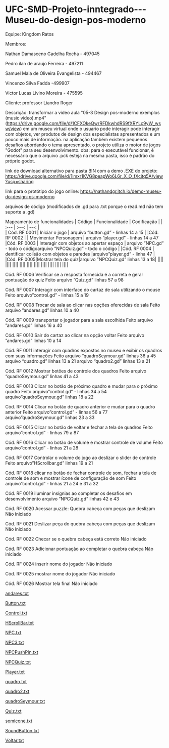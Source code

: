 # UFC-SMD-Projeto-inntegrado---Museu-do-design-pos-moderno

Equipe: Kingdom Ratos


Membros:

  Nathan Damasceno Gadelha Rocha - 497045
  
  Pedro ilan de araujo Ferreira - 497211
  
  Samuel Maia de Oliveira Evangelista - 494467
  
  Vincenzo Silva Fadda -499907
  
  Victor Lucas Livino Moreira - 475595
  
Cliente: professor Liandro Roger

Descrição: transformar a vídeo aula "05-3 Design pos-moderno exemplos (music video).mp4"(https://drive.google.com/file/d/1CFXOkeQwrRFDkwhdRS9fXRYLc9yW_wsw/view) em um museu virtual onde o usuario pode interagir pode interagir com objetos, ver produtos de design dos especialistas apresentados e um pouco mais de informação. na aplicação também existem pequenos desafios abordando o tema apresentado. o projeto utiliza o motor de jogos "Godot" para seu desenvolvimento.
obs: para o executável funcionar, é necessário que o arquivo .pck esteja na mesma pasta, isso é padrão do próprio godot.

link de download alternativo para pasta BIN com a demo .EXE do projeto: https://drive.google.com/file/d/1lmxr1KVG8peapWo6L6r_X_O_fXcitq5A/view?usp=sharing

link para o protótipo do jogo online: https://nathandgr.itch.io/demo-museu-do-design-ps-moderno

arquivos de código (modificados de .gd para .txt porque o read.md não tem suporte a .gd)

Mapeamento de funcionalidades
|  Código               |  Funcionalidade                |                    Codificação                  |
| :---                 |            :---:                |                           ---:                  |  
| Cód. RF 0001        |     Iniciar o jogo               |       arquivo ”button.gd” - linhas 14 a 15      |
|Cód. RF 0002 |   | Movimentar Personagem   |     arquivo ”player.gd” - linhas 14 a 47
|Cód. RF 0003   |  Interagir com objetos ao apertar espaço    |   arquivo ”NPC.gd” - todo o códigoarquivo ”NPCQuiz.gd” - todo o código         |
|Cód. RF 0004    |   dentificar colisão com objetos e paredes |arquivo”player.gd” - linha 47 |
|Cód. RF 0005|Mostrar tela do quiz|arquivo ”NPCQuiz.gd” linhas 13 a 18|
||||
||||
||||
||||
||||
||||
||||
||||
||||
||||





Cód. RF 0006
Verificar se a resposta fornecida é a correta e gerar pontuação do quiz
Feito
arquivo ”Quiz.gd” linhas 57 a 98

Cód. RF 0007
Interagir com interface do cartaz de sala utilizando o mouse 
Feito
arquivo”control.gd” - linhas 15 a 19

Cód. RF 0008
Trocar de sala ao clicar nas opções oferecidas de sala
Feito
arquivo ”andares.gd” linhas 10 a 40

Cód. RF 0009
transportar o jogador para a sala escolhida
Feito
arquivo ”andares.gd” linhas 16 a 40

Cód. RF 0010
Sair do cartaz ao clicar na opção voltar
Feito
arquivo ”andares.gd” linhas 10 a 14

Cód. RF 0011
interagir com quadros expostos no museu e exibir os quadros com suas informações
Feito
arquivo “quadroSeymour.gd” linhas 36 a 45
arquivo “quadro.gd” linhas 13 a 21
arquivo “quadro2.gd” linhas 13 a 21

Cód. RF 0012
Mostrar botões de controle dos quadros
Feito
arquivo “quadroSeymour.gd” linhas 41 a 43

Cód. RF 0013
Clicar no botão de próximo quadro e mudar para o próximo quadro
Feito
arquivo”control.gd” - linhas 34 a 54
arquivo”quadroSeymour.gd” linhas 18 a 22

Cód. RF 0014
Clicar no botão de quadro anterior e mudar para o quadro anterior
Feito
arquivo”control.gd” - linhas 56 a 77
arquivo”quadroSeymour.gd” linhas 23 a 33

Cód. RF 0015
Clicar no botão de voltar e fechar a tela de quadros
Feito 
arquivo”control.gd” - linhas 79 a 87

Cód. RF 0016
Clicar no botão de volume e mostrar controle de volume
Feito
arquivo”control.gd” - linhas 21 a 28

Cód. RF 0017
Controlar o volume do jogo ao deslizar o slider de controle
Feito
arquivo”HScrollbar.gd” linhas 19 a 21

Cód. RF 0018
clicar no botão de fechar controle de som, fechar a tela de controle de som e mostrar ícone de configuração de som
Feito
arquivo”control.gd” - linhas 21 a 24 e 31 a 32

Cód. RF 0019
iluminar insígnias ao completar os desafios
em desenvolvimento
arquivo “NPCQuiz.gd” linhas 42 e 43

Cód. RF 0020
Acessar puzzle: Quebra cabeça com peças que deslizam
Não iniciado


Cód. RF 0021
Deslizar peça do quebra cabeça com peças que deslizam
Não iniciado


Cód. RF 0022
Checar se o quebra cabeça está correto
Não iniciado


Cód. RF 0023
Adicionar pontuação ao completar o quebra cabeça
Não iniciado


Cód. RF 0024
inserir nome do jogador
Não iniciado


Cód. RF 0025
mostrar nome do jogador
Não iniciado


Cód. RF 0026
Mostrar tela final
Não iniciado





[andares.txt](https://github.com/KingdomRatos/UFC-SMD-Projeto-inntegrado---Museu-do-design-pos-moderno/files/7850520/andares.txt)

[Button.txt](https://github.com/KingdomRatos/UFC-SMD-Projeto-inntegrado---Museu-do-design-pos-moderno/files/7850521/Button.txt)

[Control.txt](https://github.com/KingdomRatos/UFC-SMD-Projeto-inntegrado---Museu-do-design-pos-moderno/files/7850522/Control.txt)

[HScrollBar.txt](https://github.com/KingdomRatos/UFC-SMD-Projeto-inntegrado---Museu-do-design-pos-moderno/files/7850523/HScrollBar.txt)

[NPC.txt](https://github.com/KingdomRatos/UFC-SMD-Projeto-inntegrado---Museu-do-design-pos-moderno/files/7850524/NPC.txt)

[NPC3.txt](https://github.com/KingdomRatos/UFC-SMD-Projeto-inntegrado---Museu-do-design-pos-moderno/files/7850525/NPC3.txt)

[NPCPushPin.txt](https://github.com/KingdomRatos/UFC-SMD-Projeto-inntegrado---Museu-do-design-pos-moderno/files/7850526/NPCPushPin.txt)

[NPCQuiz.txt](https://github.com/KingdomRatos/UFC-SMD-Projeto-inntegrado---Museu-do-design-pos-moderno/files/7850527/NPCQuiz.txt)

[Player.txt](https://github.com/KingdomRatos/UFC-SMD-Projeto-inntegrado---Museu-do-design-pos-moderno/files/7850528/Player.txt)

[quadro.txt](https://github.com/KingdomRatos/UFC-SMD-Projeto-inntegrado---Museu-do-design-pos-moderno/files/7850529/quadro.txt)

[quadro2.txt](https://github.com/KingdomRatos/UFC-SMD-Projeto-inntegrado---Museu-do-design-pos-moderno/files/7850530/quadro2.txt)

[quadroSeymour.txt](https://github.com/KingdomRatos/UFC-SMD-Projeto-inntegrado---Museu-do-design-pos-moderno/files/7850531/quadroSeymour.txt)

[Quiz.txt](https://github.com/KingdomRatos/UFC-SMD-Projeto-inntegrado---Museu-do-design-pos-moderno/files/7850532/Quiz.txt)

[somicone.txt](https://github.com/KingdomRatos/UFC-SMD-Projeto-inntegrado---Museu-do-design-pos-moderno/files/7850533/somicone.txt)

[SoundButton.txt](https://github.com/KingdomRatos/UFC-SMD-Projeto-inntegrado---Museu-do-design-pos-moderno/files/7850534/SoundButton.txt)

[Voltar.txt](https://github.com/KingdomRatos/UFC-SMD-Projeto-inntegrado---Museu-do-design-pos-moderno/files/7850535/Voltar.txt)








